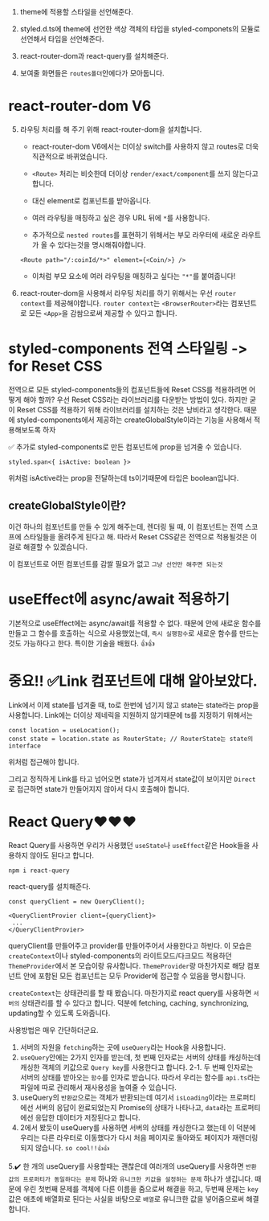 1. theme에 적용할 스타일을 선언해준다.
2. styled.d.ts에 theme에 선언한 색상 객체의 타입을 styled-componets의 모듈로 선언해서 타입을 선언해준다.
3. react-router-dom과 react-query를 설치해준다.

4. 보여줄 화면들은 `routes폴더`안에다가 모아둡니다. 

# react-router-dom V6
5. 라우팅 처리를 해 주기 위해 react-router-dom을 설치합니다.
    - react-router-dom V6에서는 더이상 switch를 사용하지 않고 routes로 더욱 직관적으로 바뀌었습니다.
    - `<Route>` 처리는 비슷한데 더이상 `render/exact/component`를 쓰지 않는다고 합니다.
    - 대신 element로 컴포넌트를 받아옵니다. 
    - 여러 라우팅을 매칭하고 싶은 경우 URL 뒤에 `*`를 사용합니다.

    - 추가적으로 `nested routes`를 표현하기 위해서는 부모 라우터에 새로운 라우트가 올 수 있다는것을 명시해줘야합니다.
    ```
    <Route path="/:coinId/*>" element={<Coin/>} />
    ```
    - 이처럼 부모 요소에 여러 라우팅을 매칭하고 싶다는 `"*"`를 붙여줍니다!

6. react-router-dom을 사용해서 라우팅 처리를 하기 위해서는 우선 `router context`를 제공해야합니다.
`router context`는 `<BrowserRouter>`라는 컴포넌트로 모든 `<App>`을 감쌈으로써 제공할 수 있다고 합니다.

# styled-components 전역 스타일링 -> for Reset CSS
전역으로 모든 styled-components들의 컴포넌트들에 Reset CSS를 적용하려면 어떻게 해야 할까?
우선 Reset CSS라는 라이브러리를 다운받는 방법이 있다. 하지만 굳이 Reset CSS를 적용하기 위해 라이브러리를 설치하는 것은 낭비라고 생각한다. 때문에 styled-components에서 제공하는 createGlobalStyle이라는 기능을 사용해서 적용해보도록 하자

✅ 추가로 styled-components로 만든 컴포넌트에 prop을 넘겨줄 수 있습니다. 
```
styled.span<{ isActive: boolean }>
```
위처럼 isActive라는 prop을 전달하는데 ts이기때문에 타입은 boolean입니다.

## createGlobalStyle이란?
이건 하나의 컴포넌트를 만들 수 있게 해주는데, 렌더링 될 때, 이 컴포넌트는 전역 스코프에 스타일들을 올려주게 된다고 해. 따라서 Reset CSS같은 전역으로 적용될것은 이걸로 해결할 수 있겠습니다.

이 컴포넌트로 어떤 컴포넌트를 감쌀 필요가 없고 `그냥 선언만 해주면 되는것`

# useEffect에 async/await 적용하기
기본적으로 useEffect에는 async/await를 적용할 수 없다. 때문에 안에 새로운 함수를 만들고 그 함수를 호출하는 식으로 사용했었는데,
`즉시 실행함수`로 새로운 함수를 만드는것도 가능하다고 한다. 특이한 기술을 배웠다. 👍👍

# 중요!! ✅Link 컴포넌트에 대해 알아보았다.
Link에서 이제 state를 넘겨줄 때, to로 한번에 넘기지 않고 state는 state라는 prop을 사용합니다.
Link에는 더이상 제네릭을 지원하지 않기때문에 ts를 지정하기 위해서는
```
const location = useLocation();
const state = location.state as RouterState; // RouterState는 state의 interface
```
위처럼 접근해야 합니다.

그리고 정직하게 Link를 타고 넘어오면 state가 넘겨져서 state값이 보이지만 `Direct`로 접근하면 state가 만들어지지 않아서 다시 호출해야 합니다.

# React Query❤️❤️❤️
React Query를 사용하면 우리가 사용했던 `useState`나 `useEffect`같은 Hook들을 사용하지 않아도 된다고 합니다.
```
npm i react-query
```
react-query를 설치해준다.

```
const queryClient = new QueryClient();

<QueryClientProvier client={queryClient}>
 ...
</QueryClientProvier>
```
queryClient를 만들어주고 provider를 만들어주어서 사용한다고 하빈다.
이 모습은 `createContext`이나 styled-components의 라이트모드/다크모드 적용하던 `ThemeProvider`에서 본 모습이랑 유사합니다.
`ThemeProvider`랑 마찬가지로 해당 컴포넌트 안에 포함된 모든 컴포넌트는 모두 Provider에 접근할 수 있음을 명시합니다. 

`createContext`는 상태관리를 할 때 봤습니다. 마찬가지로 react query를 사용하면 `서버의` 상태관리를 할 수 있다고 합니다.
덕분에 fetching, caching, synchronizing, updating할 수 있도록 도와줍니다.

사용방법은 매우 간단하더군요.
1. 서버의 자원을 `fetching`하는 곳에 `useQuery`라는 Hook을 사용합니다.
2. `useQuery`안에는 2가지 인자를 받는데, 첫 번째 인자로는 서버의 상태를 캐싱하는데 캐싱한 객체의 키값으로 `Query key`를 사용한다고 합니다.
2-1. 두 번째 인자로는 서버의 상태를 받아오는 `함수`를 인자로 받습니다. 따라서 우리는 함수를 `api.ts`라는 파일에 따로 관리해서 재사용성을 높여줄 수 있습니다.
3. useQuery의 `반환값`으로는 객체가 반환되는데 여기서 `isLoading`이라는 프로퍼티에선 서버의 응답이 완료되었는지 Promise의 상태가 나타나고, `data`라는 프로퍼티에선 응답한 데이터가 저장된다고 합니다. 
4. 2에서 봤듯이 useQuery를 사용하면 서버의 상태를 캐싱한다고 했는데 이 덕분에 우리는 다른 라우터로 이동했다가 다시 처음 페이지로 돌아와도 페이지가 재렌더링 되지 않습니다. `so cool!!👍👍`

5.✔️ 한 개의 useQuery를 사용할때는 괜찮은데 여러개의 useQuery를 사용하면 `반환값의 프로퍼티가 동일하다는 문제` 하나와 `유니크한 키값을 설정하는 문제` 하나가 생깁니다. 때문에 우린 첫번째 문제를 객체에 다른 이름을 줌으로써 해결을 하고, 두번째 문제는 `key`값은 애초에 배열화로 된다는 사실을 바탕으로 `배열`로 유니크한 값을 넣어줌으로써 해결합니다.
